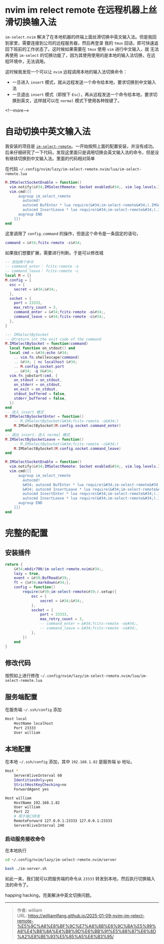 # nvim im relect remote 在远程机器上丝滑切换输入法


`im-select.nvim` 解决了在本地机器的终端上面丝滑切换中英文输入法。但是我回到家里，需要连接到公司的远程服务器，然后再登录
我的 `tmux` 回话，即可快速返回下班前的工作状态了。这时候如果需要在 `tmux` 使用 `vim` 进行中文输入，就
无法再使用 `im-select` 的切换功能了，因为其使用使用的是本地的输入法切换，在远程环境中，无法调用。


这时候我发现一个可以让 `nvim` 远程调用本地的输入法切换命令：

- 一旦进入 `insert` 模式，就从远程发送一个命令给本地，要求切换到中文输入法
- 一旦退出 `insert` 模式（即按下 `Esc`），再从远程发送一个命令给本地，要求切换到英文，这样就可以在 `normal` 模式下使用各种按键了。

&lt;!--more--&gt;

# 自动切换中英文输入法

我安装的项目是 [`im-select-remote`](https://github.com/mkdir700/im-select-remote.nvim)。一开始按照上面的配置安装，并没有成功。后来仔细研究了一下代码，发现这里面只是调用切换会英文输入法的命令，但是没有继续切换到中文输入法。里面的代码相对简单

在代码 `~/.config/nvim/lazy/im-select-remote.nvim/lua/im-select-remote.lua`

```lua
M.IMSelectSocketEnable = function()
  vim.notify(&#34;IMSelectRemote: Socket enabled&#34;, vim.log.levels.INFO)
  vim.cmd([[
      augroup im_select_remote
        autocmd!
        autocmd BufEnter * lua require(&#34;im-select-remote&#34;).IMSelectBySocket()
        autocmd InsertLeave * lua require(&#34;im-select-remote&#34;).IMSelectBySocket()
      augroup END
    ]])
end
```

这里调用了 `config.command` 的操作，但是这个命令是一条固定的语句，

```lua
command = &#34;fcitx-remote -c&#34;
```

如果我们想要扩展，需要进行判断。于是可以修改城

```lua
-- 添加两个命令
-- command_enter： fcitx-remote -o
-- command_leave： fcitx-remote -c
local M = {}
M.config = {
  osc = {
    secret = &#34;&#34;,
  },
  socket = {
    port = 23333,
    max_retry_count = 3,
    command_enter = &#34;fcitx-remote -o&#34;,
    command_leave = &#34;fcitx-remote -c&#34;,
  },
}

--- IMSelectBySocket
-- @treturn int the exit code of the command
M.IMSelectBySocket = function(command)
  local function on_stdout() end
  local cmd = &#34;echo &#34;
    .. vim.fn.shellescape(command)
    .. &#34; | nc localhost &#34;
    .. M.config.socket.port
    .. &#34; -q 0&#34;
  vim.fn.jobstart(cmd, {
    on_stdout = on_stdout,
    on_stderr = on_stdout,
    on_exit = on_stdout,
    stdout_buffered = false,
    stderr_buffered = false,
  })
end
-- 进入 insert 模式
M.IMSelectBySocketEnter = function()
    -- M.IMSelectBySocket(&#34;fcitx-remote -o&#34;)
    M.IMSelectBySocket(M.config.socket.command_enter)
end
-- 退出 insert，进入 normal 模式
M.IMSelectBySocketLeave = function()
    -- M.IMSelectBySocket(&#34;fcitx-remote -c&#34;)
    M.IMSelectBySocket(M.config.socket.command_leave)
end

M.IMSelectSocketEnable = function()
  vim.notify(&#34;IMSelectRemote: Socket enabled&#34;, vim.log.levels.INFO)
  vim.cmd([[
      augroup im_select_remote
        autocmd!
        &#34; autocmd BufEnter * lua require(&#34;im-select-remote&#34;).IMSelectBySocket()
        &#34; autocmd InsertLeave * lua require(&#34;im-select-remote&#34;).IMSelectBySocket()
        autocmd InsertEnter * lua require(&#34;im-select-remote&#34;).IMSelectBySocketEnter()
        autocmd InsertLeave * lua require(&#34;im-select-remote&#34;).IMSelectBySocketLeave()
      augroup END
    ]])
end
```

# 完整的配置

## 安装插件

```lua
return {
    &#34;mkdir700/im-select-remote.nvim&#34;,
    lazy = true,
    event = &#39;BufRead&#39;,
    ft = {&#34;markdown&#34;},
    config = function()
        require(&#39;im-select-remote&#39;).setup({
            osc = {
                secret = &#34;&#34;,
            },
            socket = {
                port = 23333,
                max_retry_count = 3,
                -- command_enter = &#34;fcitx-remote -o&#34;,
                -- command_leave = &#34;fcitx-remote -c&#34;,
            },
        })
    end
}
```

## 修改代码

按照如上进行修改 `~/.config/nvim/lazy/im-select-remote.nvim/lua/im-select-remote.lua`

## 服务端配置

在服务端 `~/.ssh/config` 添加

```bash
Host local
    HostName localhost
    Port 23333
    User william
```

## 本地配置

在本地 `~/.ssh/config` 添加，其中 `192.168.1.82` 是服务端 ip 地址。

```bash
Host *
    ServerAliveInterval 60
    IdentitiesOnly=yes
    StrictHostKeyChecking=no
    ForwardAgent yes

Host william
    HostName 192.168.1.82
    User william
    Port 22
    # 用于端口转发
    RemoteForward 127.0.0.1:23333 127.0.0.1:23333
    ServerAliveInterval 240
```

### 启动服务接收命令

在本地执行

```bash
cd ~/.config/nvim/lazy/im-select-remote.nvim/server

bash ./im-server.sh
```

如此一来，我们就可以把服务端的命令从 `23333` 转发到本地，然后执行切换输入法的命令了。

happing hacking，完美解决中英文切换问题。


---

> 作者: william  
> URL: https://williamlfang.github.io/2025-01-09-nvim-im-relect-remote-%E5%9C%A8%E8%BF%9C%E7%A8%8B%E6%9C%BA%E5%99%A8%E4%B8%8A%E4%B8%9D%E6%BB%91%E5%88%87%E6%8D%A2%E8%BE%93%E5%85%A5%E6%B3%95/  

